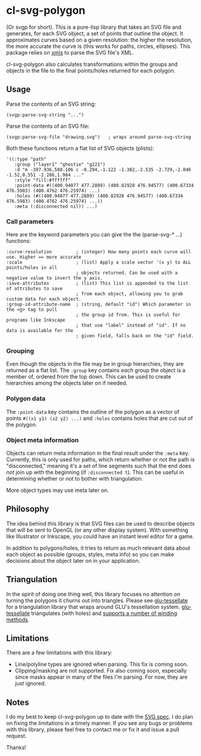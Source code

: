 cl-svg-polygon
==============
(Or svgp for short). This is a pure-lisp library that takes an SVG file and generates, for each SVG object, a
set of points that outline the object. It approximates curves based on a given resolution: the 
higher the resolution, the more accurate the curve is (this works for paths, circles, ellipses).
This package relies on [xmls](http://common-lisp.net/project/xmls/) to parse the SVG file's XML.

cl-svg-polygon also calculates transformations within the groups and objects in the file to the
final points/holes returned for each polygon.

Usage
-----
Parse the contents of an SVG string:
    
    (svgp:parse-svg-string "...")

Parse the contents of an SVG file:

    (svgp:parse-svg-file "drawing.svg")   ; wraps around parse-svg-string

Both these functions return a flat list of SVG objects (plists):

    '((:type "path"
       :group ("layer1" "ghostie" "g221")
       :d "m -397.936,580.106 c -0.294,-1.122 -1.382,-2.535 -2.729,-2.046 -1.52,0.551 -2.286,1.984 ..."
       :style "fill:#ffffff"
       :point-data #((400.94077 477.2889) (400.82928 476.94577) (400.67334 476.5983) (400.4762 476.25974) ...)
       :holes (#((400.94077 477.2889) (400.82928 476.94577) (400.67334 476.5983) (400.4762 476.25974) ...))
	   :meta (:disconnected nil)) ...)

### Call parameters
Here are the keyword parameters you can give the the (parse-svg-\* ...) functions:

    :curve-resolution         ; (integer) How many points each curve will use. Higher == more accurate
    :scale                    ; (list) Apply a scale vector '(x y) to ALL points/holes in all
	                          ; objects returned. Can be used with a negative value to invert the y axis.
    :save-attributes          ; (list) This list is appended to the list of attributes to save
	                          ; from each object, allowing you to grab custom data for each object.
    :group-id-attribute-name  ; (string, default "id") Which parameter in the <g> tag to pull
	                          ; the group id from. This is useful for programs like Inkscape
							  ; that use "label" instead of "id". If no data is available for the
							  ; given field, falls back on the "id" field.

### Grouping
Even though the objects in the file may be in group hierarchies, they are returned as a flat list.
The `:group` key contains *each* group the object is a member of, ordered from the top down. This
can be used to create hierarchies among the objects later on if needed.

### Polygon data
The `:point-data` key contains the outline of the polygon as a vector of points `#((x1 y1) (x2 y2) ...)`
and `:holes` contains holes that are cut out of the polygon.

### Object meta information
Objects can return meta information in the final result under the `:meta` key. Currently, this is
only used for paths, which return whether or not the path is "disconnected," meaning it's a set of
line segments such that the end does *not* join up with the beginning (if `:disconnected t`).
This can be useful in determining whether or not to bother with triangulation.

More object types may use meta later on.

Philosophy
----------
The idea behind this library is that SVG files can be used to describe objects that will be sent
to OpenGL (or any other display system). With something like Illustrator or Inkscape, you could
have an instant level editor for a game.

In addition to polygons/holes, it tries to return as much relevant data about each object as
possible (groups, styles, meta info) so you can make decisions about the object later on in your
application.

Triangulation
-------------
In the spirit of doing one thing well, this library focuses no attention on turning the polygons
it churns out into triangles. Please see [glu-tessellate](http://github.com/orthecreedence/glu-tessellate)
for a triangulation library that wraps around GLU's tessellation system.
[glu-tessellate](http://github.com/orthecreedence/glu-tessellate) triangulates (with holes) and
[supports a number of winding methods](http://www.glprogramming.com/red/chapter11.html).

Limitations
-----------
There are a few limitations with this library:

 - Line/polyline types are ignored when parsing. This fix is coming soon.
 - Clipping/masking are not supported. Fix also coming soon, especially since masks appear in many
 of the files I'm parsing. For now, they are just ignored.

Notes
-----
I do my best to keep cl-svg-polygon up to date with the [SVG spec](http://www.w3.org/TR/SVG/).
I do plan on fixing the limitations in a timely manner. If you see any bugs or
problems with this library, please feel free to contact me or fix it and issue
a pull request.

Thanks!
